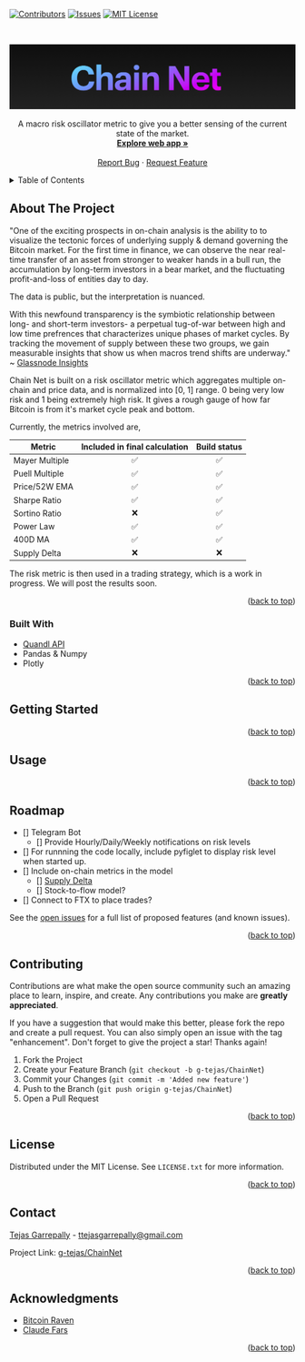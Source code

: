 <div id="top"></div>


<!-- PROJECT SHIELDS -->
<!--
*** I'm using markdown "reference style" links for readability.
*** Reference links are enclosed in brackets [ ] instead of parentheses ( ).
*** See the bottom of this document for the declaration of the reference variables
*** for contributors-url, forks-url, etc. This is an optional, concise syntax you may use.
*** https://www.markdownguide.org/basic-syntax/#reference-style-links
-->
[![Contributors][contributors-shield]][contributors-url]
[![Issues][issues-shield]][issues-url]
[![MIT License][license-shield]][license-url]



<!-- PROJECT LOGO -->
<br />
<p align="center">
  <a href="https://github.com/g-tejas/ChainNet">
    <img src="images/chainnet.png" alt="Logo">
  </a>

  <p align="center">
    A macro risk oscillator metric to give you a better sensing of the current state of the market.
    <br />
    <a href="http://chainnet.herokuapp.com/"><strong>Explore web app »</strong></a>
    <br />
    <br />
    <a href="https://github.com/g-tejas/ChainNet/issues">Report Bug</a>
    ·
    <a href="https://github.com/g-tejas/ChainNet/issues">Request Feature</a>
  </p>
</p>



<!-- TABLE OF CONTENTS -->
<details>
  <summary>Table of Contents</summary>
  <ol>
    <li>
      <a href="#about-the-project">About The Project</a>
      <ul>
        <li><a href="#built-with">Built With</a></li>
      </ul>
    </li>
    <li>
      <a href="#getting-started">Getting Started</a>
      <ul>
        <li><a href="#prerequisites">Prerequisites</a></li>
        <li><a href="#installation">Installation</a></li>
      </ul>
    </li>
    <li><a href="#usage">Usage</a></li>
    <li><a href="#roadmap">Roadmap</a></li>
    <li><a href="#contributing">Contributing</a></li>
    <li><a href="#license">License</a></li>
    <li><a href="#contact">Contact</a></li>
    <li><a href="#acknowledgments">Acknowledgments</a></li>
  </ol>
</details>



<!-- ABOUT THE PROJECT -->
## About The Project
"One of the exciting prospects in on-chain analysis is the ability to to visualize the tectonic forces of underlying
supply & demand governing the Bitcoin market. For the first time in finance, we can observe the near real-time transfer of an
asset from stronger to weaker hands in a bull run, the accumulation by long-term investors in a bear market, and the fluctuating
profit-and-loss of entities day to day.

The data is public, but the interpretation is nuanced.

With this newfound transparency is the symbiotic relationship between long- and short-term investors- a perpetual tug-of-war between
high and low time prefrences that characterizes unique phases of market cycles. By tracking the movement of supply between
these two groups, we gain measurable insights that show us when macros trend shifts are underway." ~ [Glassnode Insights](https://insights.glassnode.com/follow-the-smart-money/)

Chain Net is built on a risk oscillator metric which aggregates multiple on-chain and price data, and is normalized into [0, 1] range. 0 being very low risk and 1 being extremely high risk. It gives a rough gauge of how far Bitcoin is from it's market cycle peak and bottom. 

Currently, the metrics involved are,
  
| Metric | Included in final calculation | Build status |
|--------|:-------------:|:---:|
| Mayer Multiple | ✅ | ✅ |
|Puell Multiple | ✅ | ✅ |
|Price/52W EMA | ✅ | ✅ |
|Sharpe Ratio | ✅ | ✅ |
|Sortino Ratio  | ❌ | ✅ |
|Power Law  | ✅ | ✅ |
|400D MA| ✅ | ✅ |
| Supply Delta| ❌ | ❌ |




The risk metric is then used in a trading strategy, which is a work in progress. We will post
the results soon. 

<p align="right">(<a href="#top">back to top</a>)</p>


### Built With

* [Quandl API](https://www.quandl.com)
* Pandas & Numpy
* Plotly

<p align="right">(<a href="#top">back to top</a>)</p>



<!-- GETTING STARTED -->
## Getting Started

<p align="right">(<a href="#top">back to top</a>)</p>



<!-- USAGE EXAMPLES -->
## Usage


<p align="right">(<a href="#top">back to top</a>)</p>



<!-- ROADMAP -->
## Roadmap

- [] Telegram Bot 
  - [] Provide Hourly/Daily/Weekly notifications on risk levels
- [] For runnning the code locally, include pyfiglet to display risk level when started up. 
- [] Include on-chain metrics in the model 
    - [] [Supply Delta](https://medium.com/capriole/a-simple-metric-to-identify-bitcoin-tops-999232e96dc0)
    - [] Stock-to-flow model?
- [] Connect to FTX to place trades?

See the [open issues](https://github.com/github_username/repo_name/issues) for a full list of proposed features (and known issues).

<p align="right">(<a href="#top">back to top</a>)</p>



<!-- CONTRIBUTING -->
## Contributing

Contributions are what make the open source community such an amazing place to learn, inspire, and create. Any contributions you make are **greatly appreciated**.

If you have a suggestion that would make this better, please fork the repo and create a pull request. You can also simply open an issue with the tag "enhancement".
Don't forget to give the project a star! Thanks again!

1. Fork the Project
2. Create your Feature Branch (`git checkout -b g-tejas/ChainNet`)
3. Commit your Changes (`git commit -m 'Added new feature'`)
4. Push to the Branch (`git push origin g-tejas/ChainNet`)
5. Open a Pull Request

<p align="right">(<a href="#top">back to top</a>)</p>



<!-- LICENSE -->
## License

Distributed under the MIT License. See `LICENSE.txt` for more information.

<p align="right">(<a href="#top">back to top</a>)</p>



<!-- CONTACT -->
## Contact

[Tejas Garrepally](gtejas.com) - ttejasgarrepally@gmail.com

Project Link: [g-tejas/ChainNet](https://github.com/g-tejas/ChainNet)

<p align="right">(<a href="#top">back to top</a>)</p>



<!-- ACKNOWLEDGMENTS -->
## Acknowledgments

* [Bitcoin Raven](https://www.youtube.com/channel/UCrlkqSLmHL8ZPVpOxj7La4Q/about)
* [Claude Fars](https://github.com/ClaudeF4491)

<p align="right">(<a href="#top">back to top</a>)</p>



<!-- MARKDOWN LINKS & IMAGES -->
<!-- https://www.markdownguide.org/basic-syntax/#reference-style-links -->
[contributors-shield]: https://img.shields.io/github/contributors/g-tejas/ChainNet.svg?style=for-the-badge
[contributors-url]: https://github.com/g-tejas/ChainNet/graphs/contributors
[issues-shield]: https://img.shields.io/github/issues/g-tejas/ChainNet.svg?style=for-the-badge
[issues-url]: https://github.com/g-tejas/ChainNet/issues
[license-shield]: https://img.shields.io/github/license/g-tejas/ChainNet.svg?style=for-the-badge
[license-url]: https://github.com/g-tejas/ChainNet/blob/main/LICENSE
[linkedin-shield]: https://img.shields.io/badge/-LinkedIn-black.svg?style=for-the-badge&logo=linkedin&colorB=555
